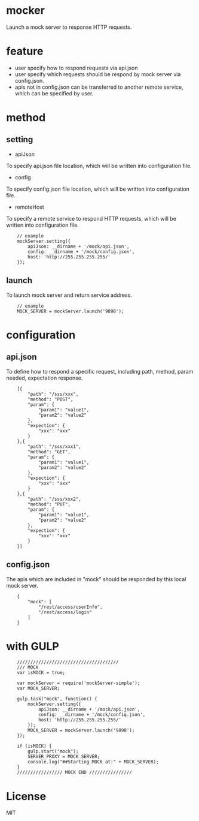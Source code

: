 # mocker
Launch a mock server to response HTTP requests.

# feature
- user specify how to respond requests via api.json
- user specify which requests should be respond by mock server via config.json.
- apis not in config.json can be transferred to another remote service, which can be specified by user.

# method
## setting
- apiJson

To specify api.json file location, which will be written into configuration file.

- config

To specify config.json file location, which will be written into configuration file.


- remoteHost

To specify a remote service to respond HTTP requests, which will be written into configuration file.

```
    // example
    mockServer.setting({
        apiJson: __dirname + '/mock/api.json',
        config: __dirname + '/mock/config.json',
        host: 'http://255.255.255.255/'
    });
```

## launch
To launch mock server and return service address.

```
    // example
    MOCK_SERVER = mockServer.launch('9898');
```

# configuration
## api.json
To define how to respond a specific request, including path, method, param needed, expectation response.

```
    [{
        "path": "/sss/xxx",
        "method": "POST",
        "param": {
            "param1": "value1",
            "param2": "value2"
        },
        "expection": {
            "xxx": "xxx"
        }
    },{
        "path": "/sss/xxx1",
        "method": "GET",
        "param": {
            "param1": "value1",
            "param2": "value2"
        },
        "expection": {
            "xxx": "xxx"
        }
    },{
        "path": "/sss/xxx2",
        "method": "PUT",
        "param": {
            "param1": "value1",
            "param2": "value2"
        },
        "expection": {
            "xxx": "xxx"
        }
    }]
```

## config.json
The apis which are included in "mock" should be responded by this local mock server.

```
    {
        "mock": [
            "/rest/access/userInfo",
            "/rest/access/login"
        ]
    }
```

# with GULP
```
    //////////////////////////////////////
    /// MOCK 
    var isMOCK = true;

    var mockServer = require('mockServer-simple');
    var MOCK_SERVER;

    gulp.task("mock", function() {
        mockServer.setting({
            apiJson: __dirname + '/mock/api.json',
            config: __dirname + '/mock/config.json',
            host: 'http://255.255.255.255/'
        });
        MOCK_SERVER = mockServer.launch('9898'); 
    });

    if (isMOCK) {
        gulp.start("mock");
        SERVER_PROXY = MOCK_SERVER;
        console.log("##Starting MOCK at:" + MOCK_SERVER);
    }
    ///////////////// MOCK END ////////////////

```

# License
MIT